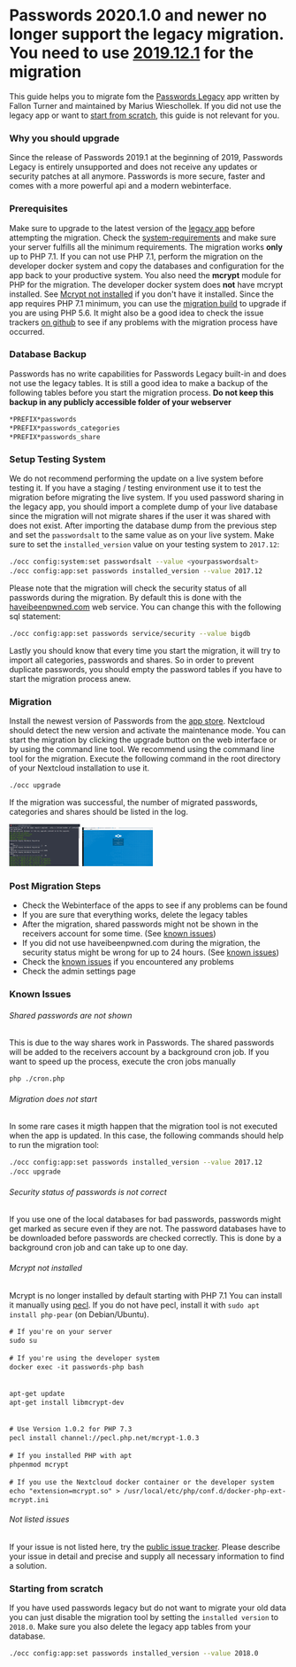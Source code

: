 # Passwords 2020.1.0 and newer no longer support the legacy migration. You need to use [2019.12.1](https://git.mdns.eu/nextcloud/passwords/-/jobs/9150/artifacts/raw/passwords.tar.gz) for the migration

This guide helps you to migrate fom the [Passwords Legacy](https://github.com/marius-wieschollek/passwords-legacy) app written by Fallon Turner and maintained by Marius Wieschollek.
If you did not use the legacy app or want to [start from scratch](#starting-from-scratch), this guide is not relevant for you.

### Why you should upgrade
Since the release of Passwords 2019.1 at the beginning of 2019, Passwords Legacy is entirely unsupported and does not receive any updates or security patches at all anymore.
Passwords is more secure, faster and comes with a more powerful api and a modern webinterface.

### Prerequisites
Make sure to upgrade to the latest version of the [legacy app](https://github.com/marius-wieschollek/passwords-legacy) before attempting the migration.
Check the [system-requirements](../../System-Requirements) and make sure your server fulfills all the minimum requirements.
The migration works **only** up to PHP 7.1. If you can not use PHP 7.1, perform the migration on the developer docker system and copy the databases and configuration for the app back to your productive system.
You also need the **mcrypt** module for PHP for the migration. The developer docker system does **not** have mcrypt installed.
See [Mcrypt not installed](#mcrypt-not-installed) if you don't have it installed.
Since the app requires PHP 7.1 minimum, you can use the [migration build](../../_files/passwords.tar.gz) to upgrade if you are using PHP 5.6.
It might also be a good idea to check the issue trackers [on github](https://github.com/marius-wieschollek/passwords/issues) to see if any problems with the migration process have occurred.


### Database Backup
Passwords has no write capabilities for Passwords Legacy built-in and does not use the legacy tables.
It is still a good idea to make a backup of the following tables before you start the migration process.
**Do not keep this backup in any publicly accessible folder of your webserver**

```
*PREFIX*passwords
*PREFIX*passwords_categories
*PREFIX*passwords_share
```


### Setup Testing System
We do not recommend performing the update on a live system before testing it.
If you have a staging / testing environment use it to test the migration before migrating the live system.
If you used password sharing in the legacy app, you should import a complete dump of your live database since the migration will not migrate shares if the user it was shared with does not exist.
After importing the database dump from the previous step and set the `passwordsalt` to the same value as on your live system.
Make sure to set the `installed_version` value on your testing system to `2017.12`:
```bash
./occ config:system:set passwordsalt --value <yourpasswordsalt>
./occ config:app:set passwords installed_version --value 2017.12
```
Please note that the migration will check the security status of all passwords during the migration.
By default this is done with the [haveibeenpwned.com](https://haveibeenpwned.com/) web service.
You can change this with the following sql statement:
```bash
./occ config:app:set passwords service/security --value bigdb
```
Lastly you should know that every time you start the migration, it will try to import all categories, passwords and shares.
So in order to prevent duplicate passwords, you should empty the password tables if you have to start the migration process anew.


### Migration
Install the newest version of Passwords from the [app store](https://apps.nextcloud.com/apps/passwords).
Nextcloud should detect the new version and activate the maintenance mode.
You can start the migration by clicking the upgrade button on the web interface or by using the command line tool.
We recommend using the command line tool for the migration.
Execute the following command in the root directory of your Nextcloud installation to use it.
```bash
./occ upgrade
```
If the migration was successful, the number of migrated passwords, categories and shares should be listed in the log.

[![Migration Shell](../../_files/_previews/01-migration-shell.png)](../../_files/01-migration-shell.png)
[![Migration Browser](../../_files/_previews/02-migration-browser.png)](../../_files/02-migration-browser.png)


### Post Migration Steps
- Check the Webinterface of the apps to see if any problems can be found
- If you are sure that everything works, delete the legacy tables
- After the migration, shared passwords might not be shown in the receivers account for some time. (See [known issues](#known-issues))
- If you did not use haveibeenpwned.com during the migration, the security status might be wrong for up to 24 hours. (See [known issues](#known-issues))
- Check the [known issues](#known-issues) if you encountered any problems
- Check the admin settings page


### Known Issues
###### Shared passwords are not shown
This is due to the way shares work in Passwords.
The shared passwords will be added to the receivers account by a background cron job.
If you want to speed up the process, execute the cron jobs manually
```bash
php ./cron.php
```

###### Migration does not start
In some rare cases it migth happen that the migration tool is not executed when the app is updated.
In this case, the following commands should help to run the migration tool:
```bash
./occ config:app:set passwords installed_version --value 2017.12
./occ upgrade
```

###### Security status of passwords is not correct
If you use one of the local databases for bad passwords, passwords might get marked as secure even if they are not.
The password databases have to be downloaded before passwords are checked correctly.
This is done by a background cron job and can take up to one day.


###### Mcrypt not installed
Mcrypt is no longer installed by default starting with PHP 7.1
You can install it manually using [pecl](https://pecl.php.net/support.php).
If you do not have pecl, install it with `sudo apt install php-pear` (on Debian/Ubuntu).

```
# If you're on your server
sudo su

# If you're using the developer system
docker exec -it passwords-php bash


apt-get update
apt-get install libmcrypt-dev


# Use Version 1.0.2 for PHP 7.3
pecl install channel://pecl.php.net/mcrypt-1.0.3

# If you installed PHP with apt
phpenmod mcrypt

# If you use the Nextcloud docker container or the developer system
echo "extension=mcrypt.so" > /usr/local/etc/php/conf.d/docker-php-ext-mcrypt.ini
```

###### Not listed issues
If your issue is not listed here, try the [public issue tracker](https://github.com/marius-wieschollek/passwords/issues).
Please describe your issue in detail and precise and supply all necessary information to find a solution.


### Starting from scratch
If you have used passwords legacy but do not want to migrate your old data you can just disable the migration tool by setting the `installed version` to `2018.0`.
Make sure you also delete the legacy app tables from your database.
```bash
./occ config:app:set passwords installed_version --value 2018.0
```
